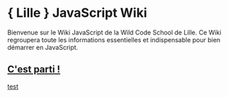 # { Lille } JavaScript Wiki

Bienvenue sur le Wiki JavaScript de la Wild Code School de Lille.
Ce Wiki regroupera toute les informations essentielles et indispensable pour bien démarrer en JavaScript.

## <a href="https://github.com/TresorDeKelloggS/Lille_JavaScript_Wiki/wiki">C'est parti !</a>

[test](https://github.com/TresorDeKelloggS/Lille_JavaScript_Wiki/blob/master/md/variables/Les_Variables.md)
